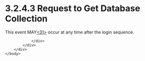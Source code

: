 <html dir="LTR" xmlns:mshelp="http://msdn.microsoft.com/mshelp" xmlns:ddue="http://ddue.schemas.microsoft.com/authoring/2003/5" xmlns:xlink="http://www.w3.org/1999/xlink" xmlns:tool="http://www.microsoft.com/tooltip">
    <head>
        <meta http-equiv="Content-Type" content="text/html; CHARSET=utf-8"></meta>
        <meta name="save" content="history"></meta>
        <title>3.2.4.3 Request to Get Database Collection</title>
        <xml>
            <mshelp:toctitle title="3.2.4.3 Request to Get Database Collection"></mshelp:toctitle>
            <mshelp:rltitle title="[MS-SSAS8]: Request to Get Database Collection"></mshelp:rltitle>
            <mshelp:keyword index="A" term="69ebbd7c-7ad8-4751-9957-0f98052b4456"></mshelp:keyword>
            <mshelp:attr name="DCSext.ContentType" value="open specification"></mshelp:attr>
            <mshelp:attr name="AssetID" value="69ebbd7c-7ad8-4751-9957-0f98052b4456"></mshelp:attr>
            <mshelp:attr name="TopicType" value="kbRef"></mshelp:attr>
            <mshelp:attr name="DCSext.Title" value="[MS-SSAS8]: Request to Get Database Collection" />
        </xml>
    </head>
    <body>
        <div id="header">
            <h1 class="heading">3.2.4.3 Request to Get Database Collection</h1>
        </div>
        <div id="mainSection">
            <div id="mainBody">
                <div id="allHistory" class="saveHistory"></div>
                <div id="sectionSection0" class="section" name="collapseableSection">
                    

<p>This event MAY<a id="Appendix_A_Target_31"></a><a href="05c9e5c4-4566-418c-a56e-69fca8d73f4b.html#Appendix_A_31" aria-label="Product behavior note 31">&lt;31&gt;</a> occur at
any time after the login sequence. </p>


                </div>
            </div>
        </div>
    </body>
</html>